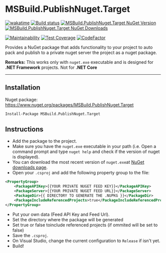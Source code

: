 # MSBuild.PublishNuget.Target

[![wakatime](https://wakatime.com/badge/github/guibranco/MSBuild.PublishNuget.Target.svg)](https://wakatime.com/badge/github/guibranco/MSBuild.PublishNuget.Target)
[![Build status](https://ci.appveyor.com/api/projects/status/3n59qsn8u5bxjto6?svg=true)](https://ci.appveyor.com/project/guibranco/msbuild-publishnuget-target)
[![MSBuild.PublishNuget.Target NuGet Version](https://img.shields.io/nuget/v/MSBuild.PublishNuget.Target.svg)](https://www.nuget.org/packages/MSBuild.PublishNuget.Target/)
[![MSBuild.PublishNuget.Target NuGet Downloads](https://img.shields.io/nuget/dt/MSBuild.PublishNuget.Target.svg)](https://www.nuget.org/packages/MSBuild.PublishNuget.Target/)

[![Maintainability](https://api.codeclimate.com/v1/badges/7e12aa6e4ba9d4da5fc7/maintainability)](https://codeclimate.com/github/guibranco/MSBuild.PublishNuget.Target/maintainability)
[![Test Coverage](https://api.codeclimate.com/v1/badges/7e12aa6e4ba9d4da5fc7/test_coverage)](https://codeclimate.com/github/guibranco/MSBuild.PublishNuget.Target/test_coverage)
[![CodeFactor](https://www.codefactor.io/repository/github/guibranco/MSBuild.PublishNuget.Target/badge)](https://www.codefactor.io/repository/github/guibranco/MSBuild.PublishNuget.Target)

Provides a NuGet package that adds functionality to your project to auto pack and publish to a private nuget server the project as a nuget package.

**Remarks:** This works only with `nuget.exe` executable and is designed for **.NET Framework** projects. Not for **.NET Core**

----------

## Installation

Nuget package: https://www.nuget.org/packages/MSBuild.PublishNuget.Target

```ps
Install-Package MSBuild.PublishNuget.Target
```

## Instructions

-  Add the package to the project.
-  Make sure you have the `nuget.exe` executable in your path (i.e. Open a command prompt and type `nuget help` and check if the version of nuget is displayed).
-  You can download the most recent version of `nuget.exe`at [NuGet downloads page](https://www.nuget.org/downloads).
-  Open your `.csproj` and add the following property group to the file:

```xml
<PropertyGroup>
    <PackageAPIKey>{{YOUR PRIVATE NUGET FEED KEY}}</PackageAPIKey>
    <PackageServer>{{YOUR PRIVATE NUGET FEED URL}}</PackageServer>
    <PackageDir>{{ DIRECTORY TO GENERATE THE .NUPKG }}</PackageDir>
    <PackageIncludeReferencedProjects>true</PackageIncludeReferencedProjects>
</PropertyGroup>
```

-  Put your own data (Feed API Key and Feed Url).
-  Set the directory where the package will be generated
-  Set true or false toinclude referenced projects (if ommited will be set to false)
-  Save the `.csproj`.
-  On Visual Studio, change the current configuration to `Release` if isn't yet.
-  Build!

